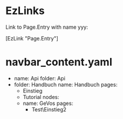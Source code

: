 ﻿# EzLinks

Link to Page.Entry with name yyy:

[EzLink "Page.Entry"]

# navbar_content.yaml

- name: Api
  folder: Api
- folder: Handbuch
  name: Handbuch
  pages:
    - Einstieg
    - Tutorial
  nodes:
    - name: GeVos
      pages:
        - Test\Einstieg2